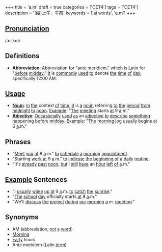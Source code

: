 +++
title = 'a.m'
draft = true
categories = ['CET4']
tags = ['CET4']
description = '(缩)上午，午前'
keywords = ['ai words', 'a.m']
+++

## [Pronunciation](/post/pronunciation/)
/aɪ.ˈɛm/

## Definitions
- **Abbreviation**: Abbreviation [for](/post/for/) "ante meridiem," [which](/post/which/) is Latin [for](/post/for/) "[before](/post/before/) [midday](/post/midday/)." [It](/post/it/) is [commonly](/post/commonly/) [used](/post/used/) [to](/post/to/) denote [the](/post/the/) [time](/post/time/) [of](/post/of/) [day](/post/day/), specifically 12:00 AM.

## [Usage](/post/usage/)
- **[Noun](/post/noun/)**: [In](/post/in/) [the](/post/the/) context [of](/post/of/) [time](/post/time/), [it](/post/it/) is [a](/post/a/) [noun](/post/noun/) referring [to](/post/to/) [the](/post/the/) [period](/post/period/) [from](/post/from/) [midnight](/post/midnight/) [to](/post/to/) [noon](/post/noon/). [Example](/post/example/): "[The](/post/the/) [meeting](/post/meeting/) starts [at](/post/at/) 9 [a](/post/a/).m."
- **[Adjective](/post/adjective/)**: [Occasionally](/post/occasionally/) [used](/post/used/) [as](/post/as/) an [adjective](/post/adjective/) [to](/post/to/) [describe](/post/describe/) [something](/post/something/) happening [before](/post/before/) [midday](/post/midday/). [Example](/post/example/): "[The](/post/the/) [morning](/post/morning/) jog [usually](/post/usually/) begins [at](/post/at/) 6 [a](/post/a/).m."

## Phrases
- "[Meet](/post/meet/) [you](/post/you/) [at](/post/at/) 8 [a](/post/a/).m." [to](/post/to/) [schedule](/post/schedule/) [a](/post/a/) [morning](/post/morning/) [appointment](/post/appointment/).
- "Starting [work](/post/work/) [at](/post/at/) 9 [a](/post/a/).m." [to](/post/to/) [indicate](/post/indicate/) [the](/post/the/) [beginning](/post/beginning/) [of](/post/of/) [a](/post/a/) [daily](/post/daily/) [routine](/post/routine/).
- "It's [already](/post/already/) [past](/post/past/) [noon](/post/noon/), [but](/post/but/) I [still](/post/still/) [have](/post/have/) an [hour](/post/hour/) [left](/post/left/) [of](/post/of/) [a](/post/a/).m."

## [Example](/post/example/) Sentences
- "I [usually](/post/usually/) [wake](/post/wake/) [up](/post/up/) [at](/post/at/) 6 [a](/post/a/).m. [to](/post/to/) [catch](/post/catch/) [the](/post/the/) [sunrise](/post/sunrise/)."
- "[The](/post/the/) [school](/post/school/) [day](/post/day/) officially starts [at](/post/at/) 8 [a](/post/a/).m."
- "We'll [discuss](/post/discuss/) [the](/post/the/) [project](/post/project/) [during](/post/during/) [our](/post/our/) [morning](/post/morning/) [a](/post/a/).m. [meeting](/post/meeting/)."

## Synonyms
- AM (abbreviation, [not](/post/not/) [a](/post/a/) [word](/post/word/))
- [Morning](/post/morning/)
- [Early](/post/early/) hours
- Ante meridiem (Latin [term](/post/term/))
